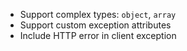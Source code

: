 * Support complex types: `object`, `array`
* Support custom exception attributes
* Include HTTP error in client exception
